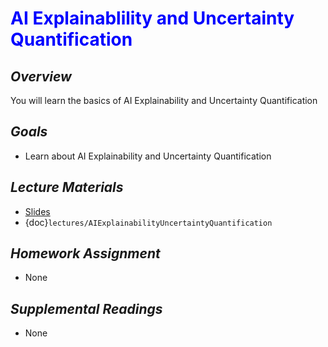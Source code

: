# <span style="color: blue;"><b>AI Explainablility and Uncertainty Quantification</b></span>

## *Overview*
You will learn the basics of AI Explainability and Uncertainty Quantification

## *Goals*
* Learn about AI Explainability and Uncertainty Quantification

## *Lecture Materials*
* [Slides](https://docs.google.com/presentation/d/1ydzY7IEYzALTR6ez5gvwwKDduf_7wUtZddq0SUSuvI0/edit?usp=sharing)
* {doc}`lectures/AIExplainabilityUncertaintyQuantification`

## *Homework Assignment*
* None

## *Supplemental Readings*
* None
